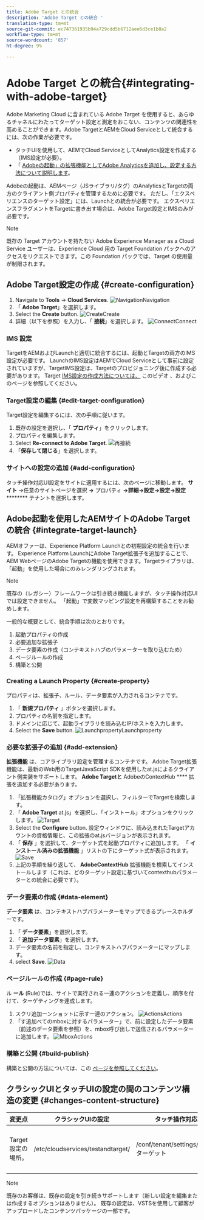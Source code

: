 ```yaml
---
title: Adobe Target との統合
description: 'Adobe Target との統合 '
translation-type: tm+mt
source-git-commit: ec747361935b94a729cdd5b6712aee6d3ce1b8a2
workflow-type: tm+mt
source-wordcount: '857'
ht-degree: 9%

---
```



# Adobe Target との統合{#integrating-with-adobe-target}

Adobe Marketing Cloud に含まれている Adobe Target を使用すると、あらゆるチャネルにわたってターゲット設定と測定をおこない、コンテンツの関連性を高めることができます。Adobe TargetとAEMをCloud Serviceとして統合するには、次の作業が必要です。

* タッチUIを使用して、AEMでCloud ServiceとしてAnalytics設定を作成する（IMS設定が必要）。
* 「 [Adobeの起動」の拡張機能としてAdobe Analyticsを追加し、設定する方法について説明します](https://docs.adobe.com/content/help/en/launch/using/intro/get-started/quick-start.html)。

Adobeの起動は、AEMページ（JSライブラリ/タグ）のAnalyticsとTargetの両方のクライアント側プロパティを管理するために必要です。 ただし、「エクスペリエンスのターゲット設定」には、Launchとの統合が必要です。 エクスペリエンスフラグメントをTargetに書き出す場合は、Adobe Target設定とIMSのみが必要です。

>[!NOTE]
>
>既存の Target アカウントを持たない Adobe Experience Manager as a Cloud Service ユーザーは、Experience Cloud 用の Target Foundation パックへのアクセスをリクエストできます。この Foundation パックでは、Target の使用量が制限されます。

## Adobe Target設定の作成 {#create-configuration}

1. Navigate to **Tools** → **Cloud Services**.
   ![](assets/cloudservice.png "NavigationNavigation")
2. 「 **Adobe Target**」を選択します。
3. Select the **Create** button.
   ![](assets/tenant.png "CreateCreate")
4. 詳細（以下を参照）を入力し、「 **接続**」を選択します。
   ![](assets/open_screen.png "ConnectConnect")

### IMS 設定

TargetをAEMおよびLaunchと適切に統合するには、起動とTargetの両方のIMS設定が必要です。 LaunchのIMS設定はAEMでCloud Serviceとして事前に設定されていますが、TargetIMS設定は、Targetのプロビジョニング後に作成する必要があります。 Target [IMS設定の作成方法については、](https://helpx.adobe.com/experience-manager/kt/sites/using/aem-sites-target-standard-technical-video-understand.html) このビデオ [](https://docs.adobe.com/content/help/en/experience-manager-65/administering/integration/integration-ims-adobe-io.html) 、およびこのページを参照してください。

### Target設定の編集 {#edit-target-configuration}

Target設定を編集するには、次の手順に従います。

1. 既存の設定を選択し、「 **プロパティ**」をクリックします。
2. プロパティを編集します。
3. Select **Re-connect to Adobe Target**.
   ![再接続](assets/edit_config_page.png "再接続")
4. 「**保存して閉じる**」を選択します。

### サイトへの設定の追加 {#add-configuration}

タッチ操作対応UI設定をサイトに適用するには、次のページに移動します。 **サイト** →任意のサイトページを選択 **→** プロパティ **→詳細→設定→設定→設定********** テナントを選択します。

## Adobe起動を使用したAEMサイトのAdobe Targetの統合 {#integrate-target-launch}

AEMオファーは、Experience Platform Launchとの初期設定の統合を行います。 Experience Platform LaunchにAdobe Target拡張子を追加することで、AEM WebページのAdobe Targetの機能を使用できます。Targetライブラリは、「起動」を使用した場合にのみレンダリングされます。

>[!NOTE]
>
>既存の（レガシー）フレームワークは引き続き機能しますが、タッチ操作対応UIでは設定できません。 「起動」で変数マッピング設定を再構築することをお勧めします。

一般的な概要として、統合手順は次のとおりです。

1. 起動プロパティの作成
2. 必要追加な拡張子
3. データ要素の作成（コンテキストハブのパラメーターを取り込むため）
4. ページルールの作成
5. 構築と公開

### Creating a Launch Property {#create-property}

プロパティは、拡張子、ルール、データ要素が入力されるコンテナです。

1. 「 **新規プロパティ** 」ボタンを選択します。
2. プロパティの名前を指定します。
3. ドメインに応じて、起動ライブラリを読み込むIP/ホストを入力します。
4. Select the **Save** button.
   ![LaunchpropertyLaunchproperty](assets/properties_newproperty.png "")

### 必要な拡張子の追加 {#add-extension}

**拡張機能** は、コアライブラリ設定を管理するコンテナです。 Adobe Target拡張機能は、最新のWeb用のTargetJavaScript SDKを使用したat.jsによるクライアント側実装をサポートします。 **Adobe Targetと** AdobeのContextHub **** 拡張を追加する必要があります。

1. 「拡張機能カタログ」オプションを選択し、フィルターでTargetを検索します。
2. 「 **Adobe Target** at.js」を選択し、「インストール」オプションをクリックします。
   ![Target](assets/search_ext.png "SearchTarget検索")
3. Select the **Configure** button. 設定ウィンドウに、読み込まれたTargetアカウントの資格情報と、この拡張のat.jsバージョンが表示されます。
4. 「 **保存** 」を選択して、ターゲット式を起動プロパティに追加します。 「 **インストール済みの拡張機能** 」リストの下にターゲット式が表示されます。
   ![Save](assets/configure_extension.png "ExtensionSave Extension")
5. 上記の手順を繰り返して、 **AdobeContextHub** 拡張機能を検索してインストールします（これは、どのターゲット設定に基づいてcontexthubパラメーターとの統合に必要です）。

### データ要素の作成 {#data-element}

**データ要素** は、コンテキストハブパラメーターをマップできるプレースホルダーです。

1. 「 **データ要素**」を選択します。
2. 「 **追加データ要素**」を選択します。
3. データ要素の名前を指定し、コンテキストハブパラメーターにマップします。
4. select **Save**.
   ![Data](assets/data_elem.png "ElementData要素")

### ページルールの作成 {#page-rule}

ル **ール** (Rule)では、サイトで実行される一連のアクションを定義し、順序を付けて、ターゲティングを達成します。

1. スクリ追加ーンショットに示す一連のアクション。
   ![](assets/rules.png "ActionsActions")
2. 「す追加べてのmboxに対するパラメーター」で、前に設定したデータ要素（前述のデータ要素を参照）を、mbox呼び出しで送信されるパラメーターに追加します。
   ![](assets/map_data.png "MboxActions")

### 構築と公開 {#build-publish}

構築と公開の方法については、この [ページを参照してください](https://docs.adobe.com/content/help/en/experience-manager-learn/aem-target-tutorial/aem-target-implementation/using-launch-adobe-io.html)。

## クラシックUIとタッチUIの設定の間のコンテンツ構造の変更 {#changes-content-structure}

| **変更点** | **クラシックUIの設定** | **タッチ操作対応UIの設定** | **結果** |
|---|---|---|---|
| Target設定の場所。 | /etc/cloudservices/testandtarget/ | /conf/tenant/settings/cloudservices/ターゲット | 以前は、/etc/cloudservices/testandtargetの下に複数の設定が存在していましたが、現在は1つの設定がテナントの下に存在します。 |

>[!NOTE]
>
>既存のお客様は、既存の設定を引き続きサポートします（新しい設定を編集または作成するオプションはありません）。 既存の設定は、VSTSを使用して顧客がアップロードしたコンテンツパッケージの一部です。
